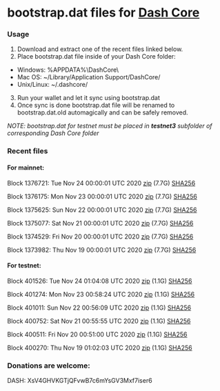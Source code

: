 # bootstrap.dat files for [Dash Core](https://github.com/dashpay/dash)

### Usage

1. Download and extract one of the recent files linked below.
2. Place bootstrap.dat file inside of your Dash Core folder:
 - Windows: %APPDATA%\DashCore\
 - Mac OS: ~/Library/Application Support/DashCore/
 - Unix/Linux: ~/.dashcore/
3. Run your wallet and let it sync using bootstrap.dat
4. Once sync is done bootstrap.dat file will be renamed to bootstrap.dat.old automagically and can be safely removed.

_NOTE: bootstrap.dat for testnet must be placed in **testnet3** subfolder of corresponding Dash Core folder_

### Recent files

#### For mainnet:

Block 1376721: Tue Nov 24 00:00:01 UTC 2020 [zip](https://dash-bootstrap.ams3.digitaloceanspaces.com/mainnet/2020-11-24/bootstrap.dat.zip) (7.7G) [SHA256](https://dash-bootstrap.ams3.digitaloceanspaces.com/mainnet/2020-11-24/sha256.txt)

Block 1376175: Mon Nov 23 00:00:01 UTC 2020 [zip](https://dash-bootstrap.ams3.digitaloceanspaces.com/mainnet/2020-11-23/bootstrap.dat.zip) (7.7G) [SHA256](https://dash-bootstrap.ams3.digitaloceanspaces.com/mainnet/2020-11-23/sha256.txt)

Block 1375625: Sun Nov 22 00:00:01 UTC 2020 [zip](https://dash-bootstrap.ams3.digitaloceanspaces.com/mainnet/2020-11-22/bootstrap.dat.zip) (7.7G) [SHA256](https://dash-bootstrap.ams3.digitaloceanspaces.com/mainnet/2020-11-22/sha256.txt)

Block 1375077: Sat Nov 21 00:00:01 UTC 2020 [zip](https://dash-bootstrap.ams3.digitaloceanspaces.com/mainnet/2020-11-21/bootstrap.dat.zip) (7.7G) [SHA256](https://dash-bootstrap.ams3.digitaloceanspaces.com/mainnet/2020-11-21/sha256.txt)

Block 1374529: Fri Nov 20 00:00:01 UTC 2020 [zip](https://dash-bootstrap.ams3.digitaloceanspaces.com/mainnet/2020-11-20/bootstrap.dat.zip) (7.7G) [SHA256](https://dash-bootstrap.ams3.digitaloceanspaces.com/mainnet/2020-11-20/sha256.txt)

Block 1373982: Thu Nov 19 00:00:01 UTC 2020 [zip](https://dash-bootstrap.ams3.digitaloceanspaces.com/mainnet/2020-11-19/bootstrap.dat.zip) (7.7G) [SHA256](https://dash-bootstrap.ams3.digitaloceanspaces.com/mainnet/2020-11-19/sha256.txt)


#### For testnet:

Block 401526: Tue Nov 24 01:04:08 UTC 2020 [zip](https://dash-bootstrap.ams3.digitaloceanspaces.com/testnet/2020-11-24/bootstrap.dat.zip) (1.1G) [SHA256](https://dash-bootstrap.ams3.digitaloceanspaces.com/testnet/2020-11-24/sha256.txt)

Block 401274: Mon Nov 23 00:58:24 UTC 2020 [zip](https://dash-bootstrap.ams3.digitaloceanspaces.com/testnet/2020-11-23/bootstrap.dat.zip) (1.1G) [SHA256](https://dash-bootstrap.ams3.digitaloceanspaces.com/testnet/2020-11-23/sha256.txt)

Block 401011: Sun Nov 22 00:56:09 UTC 2020 [zip](https://dash-bootstrap.ams3.digitaloceanspaces.com/testnet/2020-11-22/bootstrap.dat.zip) (1.1G) [SHA256](https://dash-bootstrap.ams3.digitaloceanspaces.com/testnet/2020-11-22/sha256.txt)

Block 400752: Sat Nov 21 00:55:55 UTC 2020 [zip](https://dash-bootstrap.ams3.digitaloceanspaces.com/testnet/2020-11-21/bootstrap.dat.zip) (1.1G) [SHA256](https://dash-bootstrap.ams3.digitaloceanspaces.com/testnet/2020-11-21/sha256.txt)

Block 400511: Fri Nov 20 00:51:00 UTC 2020 [zip](https://dash-bootstrap.ams3.digitaloceanspaces.com/testnet/2020-11-20/bootstrap.dat.zip) (1.1G) [SHA256](https://dash-bootstrap.ams3.digitaloceanspaces.com/testnet/2020-11-20/sha256.txt)

Block 400270: Thu Nov 19 01:02:03 UTC 2020 [zip](https://dash-bootstrap.ams3.digitaloceanspaces.com/testnet/2020-11-19/bootstrap.dat.zip) (1.1G) [SHA256](https://dash-bootstrap.ams3.digitaloceanspaces.com/testnet/2020-11-19/sha256.txt)


### Donations are welcome:

DASH: XsV4GHVKGTjQFvwB7c6mYsGV3Mxf7iser6
